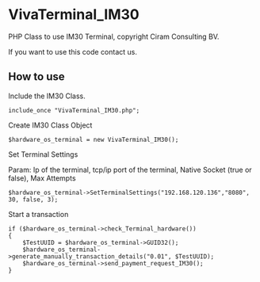 # VivaTerminal_IM30
PHP Class to use IM30 Terminal, copyright Ciram Consulting BV.

If you want to use this code contact us.

## How to use

Include the IM30 Class.

```
include_once "VivaTerminal_IM30.php";
```

Create IM30 Class Object
```
$hardware_os_terminal = new VivaTerminal_IM30();
```

Set Terminal Settings

Param: Ip of the terminal, tcp/ip port of the terminal, Native Socket (true or false), Max Attempts

```
$hardware_os_terminal->SetTerminalSettings("192.168.120.136","8080", 30, false, 3);
```

Start a transaction
```
if ($hardware_os_terminal->check_Terminal_hardware()) 
{
    $TestUUID = $hardware_os_terminal->GUID32();
    $hardware_os_terminal->generate_manually_transaction_details("0.01", $TestUUID);
    $hardware_os_terminal->send_payment_request_IM30();
}
```

